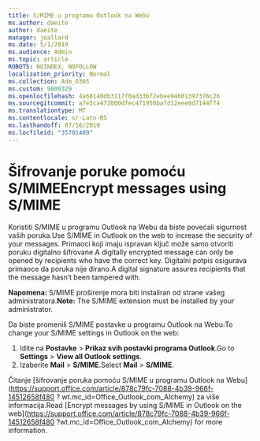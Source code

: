 ```yaml
---
title: S/MIME u programu Outlook na Webu
ms.author: daeite
author: daeite
manager: joallard
ms.date: 5/1/2019
ms.audience: Admin
ms.topic: article
ROBOTS: NOINDEX, NOFOLLOW
localization_priority: Normal
ms.collection: Adm_O365
ms.custom: 9000329
ms.openlocfilehash: 4a68140db3117f0ad33bf2ebee94601397376c26
ms.sourcegitcommit: a7e5ca472000dfec471950bafd12eee8d7144f74
ms.translationtype: MT
ms.contentlocale: sr-Latn-RS
ms.lasthandoff: 07/16/2019
ms.locfileid: "35701409"
---
```

# <a name="encrypt-messages-using-smime"></a><span data-ttu-id="464fc-102">Šifrovanje poruke pomoću S/MIME</span><span class="sxs-lookup"><span data-stu-id="464fc-102">Encrypt messages using S/MIME</span></span>

<span data-ttu-id="464fc-103">Koristiti S/MIME u programu Outlook na Webu da biste povećali sigurnost vaših poruka.</span><span class="sxs-lookup"><span data-stu-id="464fc-103">Use S/MIME in Outlook on the web to increase the security of your messages.</span></span> <span data-ttu-id="464fc-104">Primaoci koji imaju ispravan ključ može samo otvoriti poruku digitalno šifrovane.</span><span class="sxs-lookup"><span data-stu-id="464fc-104">A digitally encrypted message can only be opened by recipients who have the correct key.</span></span> <span data-ttu-id="464fc-105">Digitalni potpis osigurava primaoce da poruka nije dirano.</span><span class="sxs-lookup"><span data-stu-id="464fc-105">A digital signature assures recipients that the message hasn’t been tampered with.</span></span>

<span data-ttu-id="464fc-106">**Napomena:** S/MIME proširenje mora biti instaliran od strane vašeg administratora.</span><span class="sxs-lookup"><span data-stu-id="464fc-106">**Note:** The S/MIME extension must be installed by your administrator.</span></span>

<span data-ttu-id="464fc-107">Da biste promenili S/MIME postavke u programu Outlook na Webu:</span><span class="sxs-lookup"><span data-stu-id="464fc-107">To change your S/MIME settings in Outlook on the web:</span></span>

1. <span data-ttu-id="464fc-108">Idite na **Postavke** > **Prikaz svih postavki programa Outlook**.</span><span class="sxs-lookup"><span data-stu-id="464fc-108">Go to **Settings** > **View all Outlook settings**.</span></span>
2. <span data-ttu-id="464fc-109">Izaberite **Mail** > **S/MIME**.</span><span class="sxs-lookup"><span data-stu-id="464fc-109">Select **Mail** > **S/MIME**.</span></span>

<span data-ttu-id="464fc-110">Čitanje [šifrovanje poruka pomoću S/MIME u programu Outlook na Webu] (https://support.office.com/article/878c79fc-7088-4b39-966f-14512658f480 ? wt.mc_id=Office_Outlook_com_Alchemy) za više informacija.</span><span class="sxs-lookup"><span data-stu-id="464fc-110">Read [Encrypt messages by using S/MIME in Outlook on the web](https://support.office.com/article/878c79fc-7088-4b39-966f-14512658f480 ?wt.mc_id=Office_Outlook_com_Alchemy) for more information.</span></span>